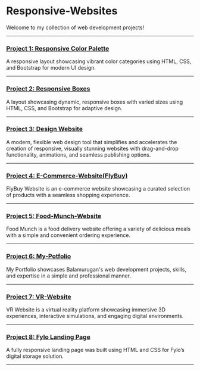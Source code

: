 # Responsive-Websites

Welcome to my collection of web development projects!

---

### [Project 1: Responsive Color Palette](https://balamurugan2004m.github.io/Responsive-Websites/Responsive-Color-Palette/)
A responsive layout showcasing vibrant color categories using HTML, CSS, and Bootstrap for modern UI design.

---

### [Project 2: Responsive Boxes](https://balamurugan2004m.github.io/Responsive-Websites/Responsive-Boxes/)
A layout showcasing dynamic, responsive boxes with varied sizes using HTML, CSS, and Bootstrap for adaptive design.

---

### [Project 3: Design Website](https://balamurugan2004m.github.io/Responsive-Websites/Design-Website/)
A modern, flexible web design tool that simplifies and accelerates the creation of responsive, visually stunning websites with drag-and-drop functionality, animations, and seamless publishing options.

---

### [Project 4: E-Commerce-Website(FlyBuy)](https://balamurugan2004m.github.io/Responsive-Websites/E-Commerce-Website/)
FlyBuy Website is an e-commerce website showcasing a curated selection of products with a seamless shopping experience.

---

### [Project 5: Food-Munch-Website](https://balamurugan2004m.github.io/Responsive-Websites/Food-Munch-Website/)
Food Munch is a food delivery website offering a variety of delicious meals with a simple and convenient ordering experience.

---

### [Project 6: My-Potfolio](https://balamurugan2004m.github.io/Responsive-Websites/My-Potfolio/)
My Portfolio showcases Balamurugan's web development projects, skills, and expertise in a simple and professional manner.

---

### [Project 7: VR-Website](https://balamurugan2004m.github.io/Responsive-Websites/VR-Website/)
VR Website is a virtual reality platform showcasing immersive 3D experiences, interactive simulations, and engaging digital environments.

---

### [Project 8: Fylo Landing Page](https://balamurugan2004m.github.io/Responsive-Websites/Fylo-Landing-Page/)
A fully responsive landing page was built using HTML and CSS for Fylo’s digital storage solution.

---
